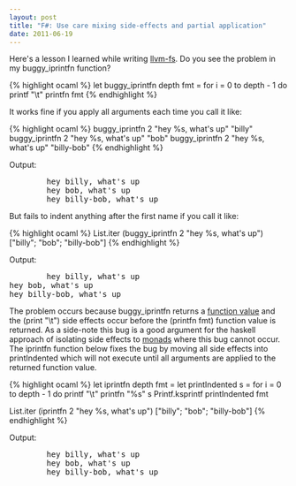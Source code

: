 ```yaml
---
layout: post
title: "F#: Use care mixing side-effects and partial application"
date: 2011-06-19
---
```


Here's a lesson I learned while writing
[llvm-fs](https://github.com/keithshep/llvm-fs). Do you see the problem in my
buggy_iprintfn function?

{% highlight ocaml %}
let buggy_iprintfn depth fmt =
    for i = 0 to depth - 1 do
        printf "\t"
    printfn fmt
{% endhighlight %}

It works fine if you apply all arguments each time you call it like:

{% highlight ocaml %}
buggy_iprintfn 2 "hey %s, what's up" "billy"
buggy_iprintfn 2 "hey %s, what's up" "bob"
buggy_iprintfn 2 "hey %s, what's up" "billy-bob"
{% endhighlight %}

Output:
<pre>
        hey billy, what's up
        hey bob, what's up
        hey billy-bob, what's up
</pre>

But fails to indent anything after the first name if you call it like:

{% highlight ocaml %}
List.iter (buggy_iprintfn 2 "hey %s, what's up") ["billy"; "bob"; "billy-bob"]
{% endhighlight %}

Output:
<pre>
        hey billy, what's up
hey bob, what's up
hey billy-bob, what's up
</pre>

The problem occurs because buggy_iprintfn returns a
[function value](http://msdn.microsoft.com/en-us/library/dd233158.aspx) and the
(print "\t") side effects occur before the (printfn fmt) function value
is returned. As a side-note this bug is a good argument for the haskell approach
of isolating side effects to [monads](http://www.haskell.org/haskellwiki/Monad)
where this bug cannot occur. The iprintfn function
below fixes the bug by moving all side effects into printIndented which will not
execute until all arguments are applied to the returned function value.

{% highlight ocaml %}
let iprintfn depth fmt =
    let printIndented s =
        for i = 0 to depth - 1 do
            printf "\t"
        printfn "%s" s
    Printf.ksprintf printIndented fmt

List.iter (iprintfn 2 "hey %s, what's up") ["billy"; "bob"; "billy-bob"]
{% endhighlight %}

Output:
<pre>
        hey billy, what's up
        hey bob, what's up
        hey billy-bob, what's up
</pre>


